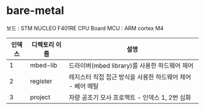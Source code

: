 # bare-metal

보드 : STM NUCLEO F401RE CPU Board
MCU : ARM cortex M4

|인덱스|디렉토리 이름|설명|
|------|------------|----|
|1|mbed-lib|드라이버(mbed library)를 사용한 하드웨어 제어|
|2|register|레지스터 직접 접근 방식을 사용한 하드웨어 제어 - 베어 메탈|
|3|project|차량 공조기 모사 프로젝트 - 인덱스 1, 2번 심화| 
